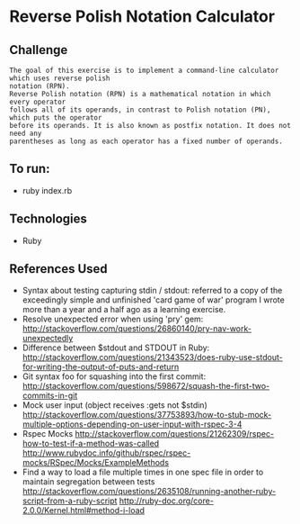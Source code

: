 # Reverse Polish Notation Calculator

## Challenge
```
The goal of this exercise is to implement a command-line calculator which uses reverse polish
notation (RPN).
Reverse Polish notation (RPN) is a mathematical notation in which every operator
follows all of its operands, in contrast to Polish notation (PN), which puts the operator
before its operands. It is also known as postfix notation. It does not need any
parentheses as long as each operator has a fixed number of operands.
```

## To run:
* ruby index.rb

## Technologies
* Ruby

## References Used
* Syntax about testing capturing stdin / stdout: referred to a copy of the exceedingly simple and unfinished 'card game of war' program I wrote more than a year and a half ago as a learning exercise.
* Resolve unexpected error when using 'pry' gem: http://stackoverflow.com/questions/26860140/pry-nav-work-unexpectedly
* Difference between $stdout and STDOUT in Ruby: http://stackoverflow.com/questions/21343523/does-ruby-use-stdout-for-writing-the-output-of-puts-and-return
* Git syntax foo for squashing into the first commit:
http://stackoverflow.com/questions/598672/squash-the-first-two-commits-in-git
* Mock user input (object receives :gets not $stdin)
http://stackoverflow.com/questions/37753893/how-to-stub-mock-multiple-options-depending-on-user-input-with-rspec-3-4
* Rspec Mocks
http://stackoverflow.com/questions/21262309/rspec-how-to-test-if-a-method-was-called
http://www.rubydoc.info/github/rspec/rspec-mocks/RSpec/Mocks/ExampleMethods
* Find a way to load a file multiple times in one spec file in order to maintain segregation between tests
http://stackoverflow.com/questions/2635108/running-another-ruby-script-from-a-ruby-script
http://ruby-doc.org/core-2.0.0/Kernel.html#method-i-load
